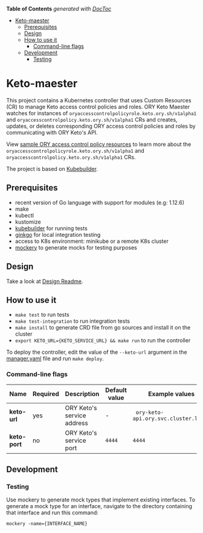 <!-- START doctoc generated TOC please keep comment here to allow auto update -->
<!-- DON'T EDIT THIS SECTION, INSTEAD RE-RUN doctoc TO UPDATE -->
**Table of Contents**  *generated with [DocToc](https://github.com/thlorenz/doctoc)*

- [Keto-maester](#keto-maester)
  - [Prerequisites](#prerequisites)
  - [Design](#design)
  - [How to use it](#how-to-use-it)
    - [Command-line flags](#command-line-flags)
  - [Development](#development)
    - [Testing](#testing)

<!-- END doctoc generated TOC please keep comment here to allow auto update -->

# Keto-maester


This project contains a Kubernetes controller that uses Custom Resources (CR) to manage Keto access control policies and roles. ORY Keto Maester watches for instances of `oryaccesscontrolpolicyrole.keto.ory.sh/v1alpha1` and `oryaccesscontrolpolicy.keto.ory.sh/v1alpha1` CRs and creates, updates, or deletes corresponding ORY access control policies and roles by communicating with ORY Keto's API.

View [sample ORY access control policy resources](config/samples) to learn more about the `oryaccesscontrolpolicyrole.keto.ory.sh/v1alpha1` and `oryaccesscontrolpolicy.keto.ory.sh/v1alpha1` CRs.

The project is based on [Kubebuilder](https://github.com/kubernetes-sigs/kubebuilder).

## Prerequisites

- recent version of Go language with support for modules (e.g: 1.12.6)
- make
- kubectl
- kustomize
- [kubebuilder](https://github.com/kubernetes-sigs/kubebuilder) for running tests
- [ginkgo](https://onsi.github.io/ginkgo/) for local integration testing
- access to K8s environment: minikube or a remote K8s cluster
- [mockery](https://github.com/vektra/mockery) to generate mocks for testing purposes

## Design

Take a look at [Design Readme](./docs/README.md).

## How to use it

- `make test` to run tests
- `make test-integration` to run integration tests
- `make install` to generate CRD file from go sources and install it on the cluster
- `export KETO_URL={KETO_SERVICE_URL} && make run` to run the controller

To deploy the controller, edit the value of the ```--keto-url``` argument in the [manager.yaml](config/manager/manager.yaml) file and run ```make deploy```.

### Command-line flags

| Name            | Required | Description                  | Default value | Example values                                       |
|-----------------|----------|------------------------------|---------------|------------------------------------------------------|
| **keto-url**    | yes      | ORY Keto's service address   | -             | ` ory-keto-api.ory.svc.cluster.local`                |
| **keto-port**   | no       | ORY Keto's service port      | `4444`        | `4444`                                               |

## Development

### Testing

Use mockery to generate mock types that implement existing interfaces. To generate a mock type for an interface, navigate to the directory containing that interface and run this command:
```
mockery -name={INTERFACE_NAME}
```

